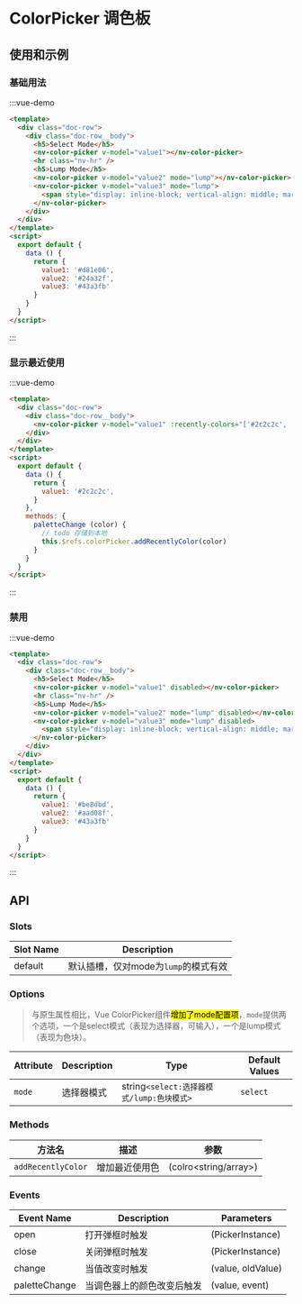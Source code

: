 # ColorPicker 调色板

## 使用和示例


### 基础用法

:::vue-demo
```html
<template>
  <div class="doc-row">
    <div class="doc-row__body">
      <h5>Select Mode</h5>
      <nv-color-picker v-model="value1"></nv-color-picker>
      <hr class="nv-hr" />
      <h5>Lump Mode</h5>
      <nv-color-picker v-model="value2" mode="lump"></nv-color-picker>
      <nv-color-picker v-model="value3" mode="lump">
        <span style="display: inline-block; vertical-align: middle; margin-left:5px;">预留插槽</span>
      </nv-color-picker>
    </div>  
  </div>
</template>  
<script>
  export default {
    data () {
      return {
        value1: '#d81e06',
        value2: '#24a32f',
        value3: '#43a3fb'
      }
    }
  }
</script>  
```
:::

### 显示最近使用

:::vue-demo
```html
<template>
  <div class="doc-row">
    <div class="doc-row__body">
      <nv-color-picker v-model="value1" :recently-colors="['#2c2c2c', '#d81e06']" @palette-change="paletteChange" ref="colorPicker"></nv-color-picker>
    </div>  
  </div>
</template>  
<script>
  export default {
    data () {
      return {
        value1: '#2c2c2c',
      }
    },
    methods: {
      paletteChange (color) {
        // todo 存储到本地
        this.$refs.colorPicker.addRecentlyColor(color)
      }
    }
  }
</script>  
```
:::



### 禁用

:::vue-demo
```html
<template>
  <div class="doc-row">
    <div class="doc-row__body">
      <h5>Select Mode</h5>
      <nv-color-picker v-model="value1" disabled></nv-color-picker>
      <hr class="nv-hr" />
      <h5>Lump Mode</h5>
      <nv-color-picker v-model="value2" mode="lump" disabled></nv-color-picker>
      <nv-color-picker v-model="value3" mode="lump" disabled>
        <span style="display: inline-block; vertical-align: middle; margin-left:5px;">预留插槽</span>
      </nv-color-picker>
    </div>  
  </div>
</template>  
<script>
  export default {
    data () {
      return {
        value1: '#be8dbd',
        value2: '#aad08f',
        value3: '#43a3fb'
      }
    }
  }
</script>  
```
:::


## API

### Slots
| Slot Name | Description |
| ----------- | ----------- | 
| default | 默认插槽，仅对mode为`lump`的模式有效 | 

 
### Options 

> 与原生属性相比，Vue ColorPicker组件<mark>增加了mode配置项</mark>，`mode`提供两个选项，一个是select模式（表现为选择器，可输入），一个是lump模式（表现为色块）。

| Attribute   | Description | Type |  Default Values |
| ----------- | ----------- | ----------- | ----------- |
| `mode` | 选择器模式 | string`<select:选择器模式/lump:色块模式>` | `select` |

### Methods

| 方法名  |  描述  | 参数 |
|---|---|---|
| `addRecentlyColor` | 增加最近使用色 | (colro<string/array>) |



### Events

| Event Name  | Description | Parameters |
| ----------- | ----------- | ----------- |
| open | 打开弹框时触发 | (PickerInstance) |
| close | 关闭弹框时触发 | (PickerInstance) |
| change | 当值改变时触发| (value, oldValue) |
| paletteChange | 当调色器上的颜色改变后触发 | (value, event) |